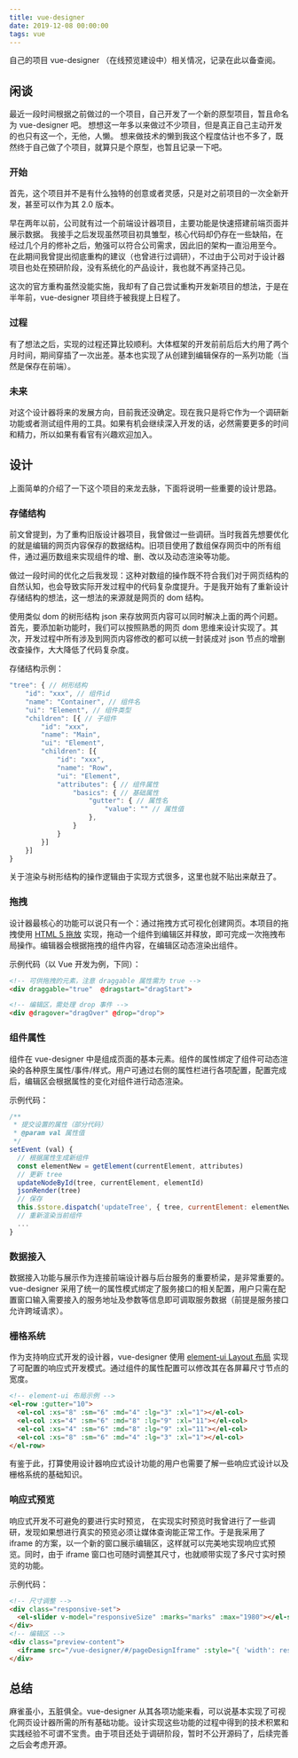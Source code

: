 ```yaml
---
title: vue-designer
date: 2019-12-08 00:00:00
tags: vue
---
```

自己的项目 vue-designer （在线预览建设中）相关情况，记录在此以备查阅。
<!-- more -->
## 闲谈
最近一段时间根据之前做过的一个项目，自己开发了一个新的原型项目，暂且命名为 vue-designer 吧。
想想这一年多以来做过不少项目，但是真正自己主动开发的也只有这一个，无他，人懒。
想来做技术的懒到我这个程度估计也不多了，既然终于自己做了个项目，就算只是个原型，也暂且记录一下吧。

### 开始
首先，这个项目并不是有什么独特的创意或者灵感，只是对之前项目的一次全新开发，甚至可以作为其 2.0 版本。

早在两年以前，公司就有过一个前端设计器项目，主要功能是快速搭建前端页面并展示数据。
我接手之后发现虽然项目初具雏型，核心代码却仍存在一些缺陷，在经过几个月的修补之后，勉强可以符合公司需求，因此旧的架构一直沿用至今。
在此期间我曾提出彻底重构的建议（也曾进行过调研），不过由于公司对于设计器项目也处在预研阶段，没有系统化的产品设计，我也就不再坚持己见。

这次的官方重构虽然没能实施，我却有了自己尝试重构开发新项目的想法，于是在半年前，vue-designer 项目终于被我提上日程了。

### 过程
有了想法之后，实现的过程还算比较顺利。大体框架的开发前前后后大约用了两个月时间，期间穿插了一次出差。基本也实现了从创建到编辑保存的一系列功能（当然是保存在前端）。

### 未来
对这个设计器将来的发展方向，目前我还没确定。现在我只是将它作为一个调研新功能或者测试组件用的工具。如果有机会继续深入开发的话，必然需要更多的时间和精力，所以如果有看官有兴趣欢迎加入。

## 设计
上面简单的介绍了一下这个项目的来龙去脉，下面将说明一些重要的设计思路。

### 存储结构
前文曾提到，为了重构旧版设计器项目，我曾做过一些调研。当时我首先想要优化的就是编辑的网页内容保存的数据结构。旧项目使用了数组保存网页中的所有组件，通过遍历数组来实现组件的增、删、改以及动态渲染等功能。

做过一段时间的优化之后我发现：这种对数组的操作既不符合我们对于网页结构的自然认知，也会导致实际开发过程中的代码复杂度提升。于是我开始有了重新设计存储结构的想法，这一想法的来源就是网页的 dom 结构。

使用类似 dom 的树形结构 json 来存放网页内容可以同时解决上面的两个问题。首先，要添加新功能时，我们可以按照熟悉的网页 dom 思维来设计实现了。其次，开发过程中所有涉及到网页内容修改的都可以统一封装成对 json 节点的增删改查操作，大大降低了代码复杂度。

存储结构示例：
```javascript
"tree": { // 树形结构
    "id": "xxx", // 组件id
	"name": "Container", // 组件名
	"ui": "Element", // 组件类型
	"children": [{ // 子组件
	    "id": "xxx",
		"name": "Main",
		"ui": "Element",
		"children": [{
	        "id": "xxx",
			"name": "Row",
			"ui": "Element",
			"attributes": { // 组件属性
				"basics": { // 基础属性
					"gutter": { // 属性名
						"value": "" // 属性值
					},
				}
			}	
		}]
	}]
}
```
关于渲染与树形结构的操作逻辑由于实现方式很多，这里也就不贴出来献丑了。

### 拖拽
设计器最核心的功能可以说只有一个：通过拖拽方式可视化创建网页。本项目的拖拽使用 [HTML 5 拖放](https://www.w3school.com.cn/html5/html_5_draganddrop.asp) 实现，拖动一个组件到编辑区并释放，即可完成一次拖拽布局操作。编辑器会根据拖拽的组件内容，在编辑区动态渲染出组件。

示例代码（以 Vue 开发为例，下同）：
```html
<!-- 可供拖拽的元素，注意 draggable 属性需为 true -->
<div draggable="true"  @dragstart="dragStart">

<!-- 编辑区，需处理 drop 事件 -->
<div @dragover="dragOver" @drop="drop">
```
### 组件属性
组件在 vue-designer 中是组成页面的基本元素。组件的属性绑定了组件可动态渲染的各种原生属性/事件/样式。用户可通过右侧的属性栏进行各项配置，配置完成后，编辑区会根据属性的变化对组件进行动态渲染。

示例代码：
```javascript
/**
 * 提交设置的属性（部分代码）
 * @param val 属性值
 */
setEvent (val) {
  // 根据属性生成新组件
  const elementNew = getElement(currentElement, attributes)
  // 更新 tree
  updateNodeById(tree, currentElement, elementId)
  jsonRender(tree)
  // 保存
  this.$store.dispatch('updateTree', { tree, currentElement: elementNew }).then()
  // 重新渲染当前组件
  ...
}
```

### 数据接入
数据接入功能与展示作为连接前端设计器与后台服务的重要桥梁，是非常重要的。vue-designer 采用了统一的属性模式绑定了服务接口的相关配置，用户只需在配置窗口输入需要接入的服务地址及参数等信息即可调取服务数据（前提是服务接口允许跨域请求）。

### 栅格系统
作为支持响应式开发的设计器，vue-designer 使用 [element-ui Layout 布局](https://element.eleme.cn/2.12/#/zh-CN/component/layout) 实现了可配置的响应式开发模式。通过组件的属性配置可以修改其在各屏幕尺寸节点的宽度。

```html
<!-- element-ui 布局示例 -->
<el-row :gutter="10">
  <el-col :xs="8" :sm="6" :md="4" :lg="3" :xl="1"></el-col>
  <el-col :xs="4" :sm="6" :md="8" :lg="9" :xl="11"></el-col>
  <el-col :xs="4" :sm="6" :md="8" :lg="9" :xl="11"></el-col>
  <el-col :xs="8" :sm="6" :md="4" :lg="3" :xl="1"></el-col>
</el-row>
```

有鉴于此，打算使用设计器响应式设计功能的用户也需要了解一些响应式设计以及栅格系统的基础知识。

### 响应式预览
响应式开发不可避免的要进行实时预览， 在实现实时预览时我曾进行了一些调研，发现如果想进行真实的预览必须让媒体查询能正常工作。于是我采用了 iframe 的方案，以一个新的窗口展示编辑区，这样就可以完美地实现响应式预览。同时，由于 iframe 窗口也可随时调整其尺寸，也就顺带实现了多尺寸实时预览的功能。

示例代码：
```html
<!-- 尺寸调整 -->
<div class="responsive-set">
  <el-slider v-model="responsiveSize" :marks="marks" :max="1980"></el-slider>
</div>
<!-- 编辑区 -->
<div class="preview-content">
  <iframe src="/vue-designer/#/pageDesignIframe" :style="{ 'width': responsiveSize + 'px' }"></iframe>
</div>
```

## 总结
麻雀虽小，五脏俱全。vue-designer 从其各项功能来看，可以说基本实现了可视化网页设计器所需的所有基础功能。设计实现这些功能的过程中得到的技术积累和实践经验不可谓不宝贵。由于项目还处于调研阶段，暂时不公开源码了，后续完善之后会考虑开源。